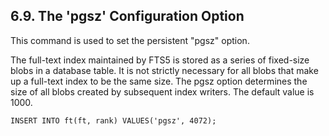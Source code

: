 ## 6\.9\. The 'pgsz' Configuration Option


 This command is used to set the persistent "pgsz" option.



 The full\-text index maintained by FTS5 is stored as a series of fixed\-size
blobs in a database table. It is not strictly necessary for all blobs that make
up a full\-text index to be the same size. The pgsz option determines the size
of all blobs created by subsequent index writers. The default value is 1000\.




```
INSERT INTO ft(ft, rank) VALUES('pgsz', 4072);

```



